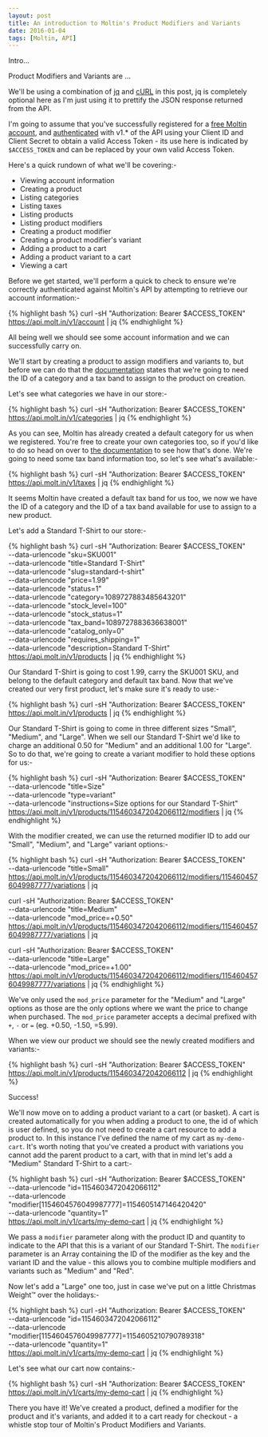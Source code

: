 ```yaml
---
layout: post
title: An introduction to Moltin's Product Modifiers and Variants
date: 2016-01-04
tags: [Moltin, API]
---
```


Intro...

Product Modifiers and Variants are ...

We'll be using a combination of [jq][1] and [cURL][2] in this post, jq is completely optional here as I'm just using it to prettify the JSON response returned from the API.

I'm going to assume that you've successfully registered for a [free Moltin account][3], and [authenticated][4] with v1.* of the API using your Client ID and Client Secret to obtain a valid Access Token - its use here is indicated by `$ACCESS_TOKEN` and can be replaced by your own valid Access Token.

Here's a quick rundown of what we'll be covering:-

- Viewing account information
- Creating a product
- Listing categories
- Listing taxes
- Listing products
- Listing product modifiers
- Creating a product modifier
- Creating a product modifier's variant
- Adding a product to a cart
- Adding a product variant to a cart
- Viewing a cart

Before we get started, we'll perform a quick to check to ensure we're correctly authenticated against Moltin's API by attempting to retrieve our account information:-

{% highlight bash %}
curl -sH "Authorization: Bearer $ACCESS_TOKEN" https://api.molt.in/v1/account | jq
{% endhighlight %}

<script type="text/javascript" src="https://asciinema.org/a/1zajfau5skbsrbebn1qt72l7x.js" id="asciicast-1zajfau5skbsrbebn1qt72l7x" async></script>

All being well we should see some account information and we can successfully carry on.

We'll start by creating a product to assign modifiers and variants to, but before we can do that the [documentation][5] states that we're going to need the ID of a category and a tax band to assign to the product on creation.

Let's see what categories we have in our store:-

{% highlight bash %}
curl -sH "Authorization: Bearer $ACCESS_TOKEN" https://api.molt.in/v1/categories | jq
{% endhighlight %}

<script type="text/javascript" src="https://asciinema.org/a/895o1heres9wvh2ws7we5n8ff.js" id="asciicast-895o1heres9wvh2ws7we5n8ff" async></script>

As you can see, Moltin has already created a default category for us when we registered. You're free to create your own categories too, so if you'd like to do so head on over to [the documentation][6] to see how that's done. We're going to need some tax band information too, so let's see what's available:-

{% highlight bash %}
curl -sH "Authorization: Bearer $ACCESS_TOKEN" https://api.molt.in/v1/taxes | jq
{% endhighlight %}

<script type="text/javascript" src="https://asciinema.org/a/euo1b3tvkjkg05gdcb88aspqg.js" id="asciicast-euo1b3tvkjkg05gdcb88aspqg" async></script>

It seems Moltin have created a default tax band for us too, we now we have the ID of a category and the ID of a tax band available for use to assign to a new product.

Let's add a Standard T-Shirt to our store:-

{% highlight bash %}
curl -sH "Authorization: Bearer $ACCESS_TOKEN" \
    --data-urlencode "sku=SKU001" \
    --data-urlencode "title=Standard T-Shirt" \
    --data-urlencode "slug=standard-t-shirt" \
    --data-urlencode "price=1.99" \
    --data-urlencode "status=1" \
    --data-urlencode "category=1089727883485643201" \
    --data-urlencode "stock_level=100" \
    --data-urlencode "stock_status=1" \
    --data-urlencode "tax_band=1089727883636638001" \
    --data-urlencode "catalog_only=0" \
    --data-urlencode "requires_shipping=1" \
    --data-urlencode "description=Standard T-Shirt" \
    https://api.molt.in/v1/products | jq
{% endhighlight %}

<script type="text/javascript" src="https://asciinema.org/a/bv11vd9hdoqpnpftn60h6vcpy.js" id="asciicast-bv11vd9hdoqpnpftn60h6vcpy" async></script>

Our Standard T-Shirt is going to cost 1.99, carry the SKU001 SKU, and belong to the default category and default tax band. Now that we've created our very first product, let's make sure it's ready to use:-

{% highlight bash %}
curl -sH "Authorization: Bearer $ACCESS_TOKEN" https://api.molt.in/v1/products | jq
{% endhighlight %}

<script type="text/javascript" src="https://asciinema.org/a/afk11lw4gv8gd2td8dtb1gl7s.js" id="asciicast-afk11lw4gv8gd2td8dtb1gl7s" async></script>

Our Standard T-Shirt is going to come in three different sizes "Small", "Medium", and "Large". When we sell our Standard T-Shirt we'd like to charge an additional 0.50 for "Medium" and an additional 1.00 for "Large". So to do that, we're going to create a variant modifier to hold these options for us:-

{% highlight bash %}
curl -sH "Authorization: Bearer $ACCESS_TOKEN" \
    --data-urlencode "title=Size" \
    --data-urlencode "type=variant" \
    --data-urlencode "instructions=Size options for our Standard T-Shirt" \
    https://api.molt.in/v1/products/1154603472042066112/modifiers | jq
{% endhighlight %}

<script type="text/javascript" src="https://asciinema.org/a/7ras6plky0nw0xcmnjlafpcuq.js" id="asciicast-7ras6plky0nw0xcmnjlafpcuq" async></script>

With the modifier created, we can use the returned modifier ID to add our "Small", "Medium", and "Large" variant options:-

{% highlight bash %}
curl -sH "Authorization: Bearer $ACCESS_TOKEN" \
    --data-urlencode "title=Small" \
    https://api.molt.in/v1/products/1154603472042066112/modifiers/1154604576049987777/variations | jq

curl -sH "Authorization: Bearer $ACCESS_TOKEN" \
    --data-urlencode "title=Medium" \
    --data-urlencode "mod_price=+0.50" \
    https://api.molt.in/v1/products/1154603472042066112/modifiers/1154604576049987777/variations | jq

curl -sH "Authorization: Bearer $ACCESS_TOKEN" \
    --data-urlencode "title=Large" \
    --data-urlencode "mod_price=+1.00" \
    https://api.molt.in/v1/products/1154603472042066112/modifiers/1154604576049987777/variations | jq
{% endhighlight %}

<script type="text/javascript" src="https://asciinema.org/a/6e3psprf8a9gwc45audy1vhy2.js" id="asciicast-6e3psprf8a9gwc45audy1vhy2" async></script>

We've only used the `mod_price` parameter for the "Medium" and "Large" options as those are the only options where we want the price to change when purchased. The `mod_price` parameter accepts a decimal prefixed with `+`, `-` or `=` (eg. +0.50, -1.50, =5.99).

When we view our product we should see the newly created modifiers and variants:-

{% highlight bash %}
curl -sH "Authorization: Bearer $ACCESS_TOKEN" https://api.molt.in/v1/products/1154603472042066112 | jq
{% endhighlight %}

<script type="text/javascript" src="https://asciinema.org/a/crg2v8brc1nb1buxqzuspbame.js" id="asciicast-crg2v8brc1nb1buxqzuspbame" async></script>

Success!

We'll now move on to adding a product variant to a cart (or basket). A cart is created automatically for you when adding a product to one, the id of which is user defined, so you do not need to create a cart resource to add a product to. In this instance I've defined the name of my cart as `my-demo-cart`. It's worth noting that you've created a product with variations you cannot add the parent product to a cart, with that in mind let's add a "Medium" Standard T-Shirt to a cart:-

{% highlight bash %}
curl -sH "Authorization: Bearer $ACCESS_TOKEN" \
    --data-urlencode "id=1154603472042066112" \
    --data-urlencode "modifier[1154604576049987777]=1154605147146420420" \
    --data-urlencode "quantity=1" \
    https://api.molt.in/v1/carts/my-demo-cart | jq
{% endhighlight %}

<script type="text/javascript" src="https://asciinema.org/a/9v14q7o7tofs6n49s9f98skjy.js" id="asciicast-9v14q7o7tofs6n49s9f98skjy" async></script>

We pass a `modifier` parameter along with the product ID and quantity to indicate to the API that this is a variant of our Standard T-Shirt. The `modifier` parameter is an Array containing the ID of the modifier as the key and the variant ID and the value - this allows you to combine multiple modifiers and variants such as "Medium" and "Red".

Now let's add a "Large" one too, just in case we've put on a little Christmas Weight™ over the holidays:-

{% highlight bash %}
curl -sH "Authorization: Bearer $ACCESS_TOKEN" \
    --data-urlencode "id=1154603472042066112" \
    --data-urlencode "modifier[1154604576049987777]=1154605210790789318" \
    --data-urlencode "quantity=1" \
    https://api.molt.in/v1/carts/my-demo-cart | jq
{% endhighlight %}

<script type="text/javascript" src="https://asciinema.org/a/6qcc06f5atiiuz15dvuzj345w.js" id="asciicast-6qcc06f5atiiuz15dvuzj345w" async></script>

Let's see what our cart now contains:-

{% highlight bash %}
curl -sH "Authorization: Bearer $ACCESS_TOKEN" https://api.molt.in/v1/carts/my-demo-cart | jq
{% endhighlight %}

<script type="text/javascript" src="https://asciinema.org/a/57bfthug7nxuvehq0gi5ty60a.js" id="asciicast-57bfthug7nxuvehq0gi5ty60a" async></script>

There you have it! We've created a product, defined a modifier for the product and it's variants, and added it to a cart ready for checkout - a whistle stop tour of Moltin's Product Modifiers and Variants.

[1]: https://stedolan.github.io/jq/
[2]: http://curl.haxx.se/
[3]: https://moltin.com/register
[4]: http://docs.moltin.com/api/1.0/authentication
[5]: http://docs.moltin.com/api/1.0/product/php#post-product
[6]: http://docs.moltin.com/api/1.0/category/php#create-category
